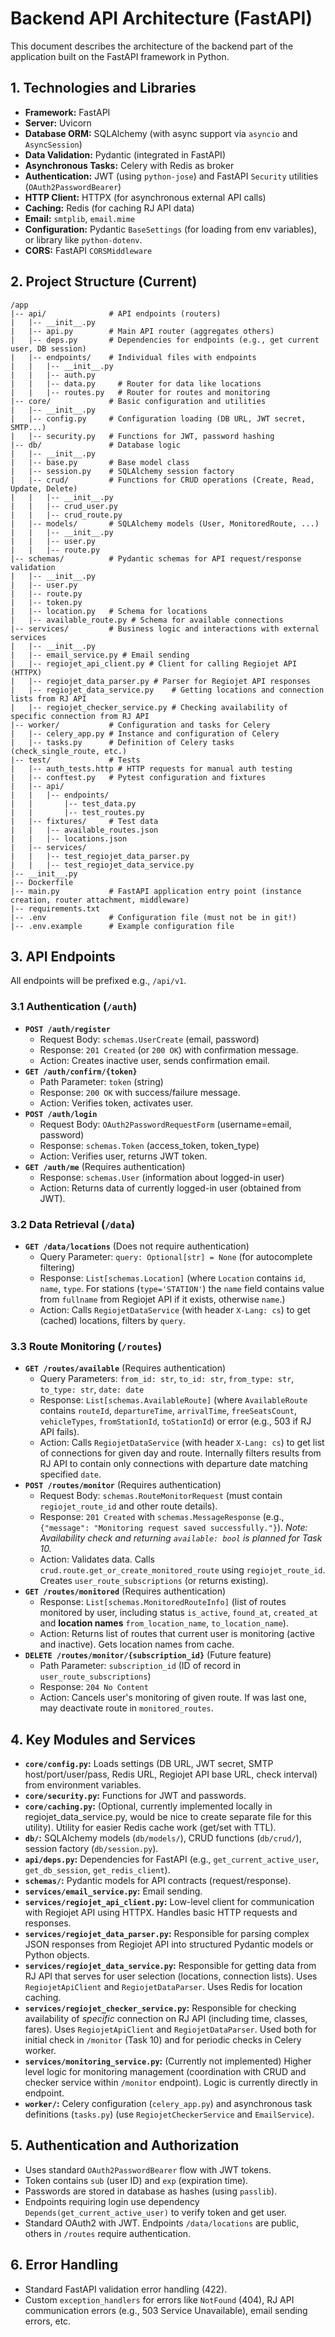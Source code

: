 # Backend API Architecture (FastAPI)

This document describes the architecture of the backend part of the application built on the FastAPI framework in Python.

## 1. Technologies and Libraries

*   **Framework:** FastAPI
*   **Server:** Uvicorn
*   **Database ORM:** SQLAlchemy (with async support via `asyncio` and `AsyncSession`)
*   **Data Validation:** Pydantic (integrated in FastAPI)
*   **Asynchronous Tasks:** Celery with Redis as broker
*   **Authentication:** JWT (using `python-jose`) and FastAPI `Security` utilities (`OAuth2PasswordBearer`)
*   **HTTP Client:** HTTPX (for asynchronous external API calls)
*   **Caching:** Redis (for caching RJ API data)
*   **Email:** `smtplib`, `email.mime`
*   **Configuration:** Pydantic `BaseSettings` (for loading from env variables), or library like `python-dotenv`.
*   **CORS:** FastAPI `CORSMiddleware`

## 2. Project Structure (Current)

```text
/app
|-- api/              # API endpoints (routers)
|   |-- __init__.py
|   |-- api.py        # Main API router (aggregates others)
|   |-- deps.py       # Dependencies for endpoints (e.g., get current user, DB session)
|   |-- endpoints/    # Individual files with endpoints
|   |   |-- __init__.py
|   |   |-- auth.py
|   |   |-- data.py     # Router for data like locations
|   |   |-- routes.py   # Router for routes and monitoring
|-- core/             # Basic configuration and utilities
|   |-- __init__.py
|   |-- config.py     # Configuration loading (DB URL, JWT secret, SMTP...)
|   |-- security.py   # Functions for JWT, password hashing
|-- db/               # Database logic
|   |-- __init__.py
|   |-- base.py       # Base model class
|   |-- session.py    # SQLAlchemy session factory
|   |-- crud/         # Functions for CRUD operations (Create, Read, Update, Delete)
|   |   |-- __init__.py
|   |   |-- crud_user.py
|   |   |-- crud_route.py
|   |-- models/       # SQLAlchemy models (User, MonitoredRoute, ...)
|   |   |-- __init__.py
|   |   |-- user.py
|   |   |-- route.py
|-- schemas/          # Pydantic schemas for API request/response validation
|   |-- __init__.py
|   |-- user.py
|   |-- route.py
|   |-- token.py
|   |-- location.py   # Schema for locations
|   |-- available_route.py # Schema for available connections
|-- services/         # Business logic and interactions with external services
|   |-- __init__.py
|   |-- email_service.py # Email sending
|   |-- regiojet_api_client.py # Client for calling Regiojet API (HTTPX)
|   |-- regiojet_data_parser.py # Parser for Regiojet API responses
|   |-- regiojet_data_service.py    # Getting locations and connection lists from RJ API
|   |-- regiojet_checker_service.py # Checking availability of specific connection from RJ API
|-- worker/           # Configuration and tasks for Celery
|   |-- celery_app.py # Instance and configuration of Celery
|   |-- tasks.py      # Definition of Celery tasks (check_single_route, etc.)
|-- test/             # Tests
|   |-- auth_tests.http # HTTP requests for manual auth testing
|   |-- conftest.py   # Pytest configuration and fixtures
|   |-- api/
|   |   |-- endpoints/
|   |       |-- test_data.py
|   |       |-- test_routes.py
|   |-- fixtures/     # Test data
|   |   |-- available_routes.json
|   |   |-- locations.json
|   |-- services/
|   |   |-- test_regiojet_data_parser.py
|   |   |-- test_regiojet_data_service.py
|-- __init__.py
|-- Dockerfile
|-- main.py           # FastAPI application entry point (instance creation, router attachment, middleware)
|-- requirements.txt
|-- .env              # Configuration file (must not be in git!)
|-- .env.example      # Example configuration file
```

## 3. API Endpoints

All endpoints will be prefixed e.g., `/api/v1`.

### 3.1 Authentication (`/auth`)

*   **`POST /auth/register`**
    *   Request Body: `schemas.UserCreate` (email, password)
    *   Response: `201 Created` (or `200 OK`) with confirmation message.
    *   Action: Creates inactive user, sends confirmation email.
*   **`GET /auth/confirm/{token}`**
    *   Path Parameter: `token` (string)
    *   Response: `200 OK` with success/failure message.
    *   Action: Verifies token, activates user.
*   **`POST /auth/login`**
    *   Request Body: `OAuth2PasswordRequestForm` (username=email, password)
    *   Response: `schemas.Token` (access_token, token_type)
    *   Action: Verifies user, returns JWT token.
*   **`GET /auth/me`** (Requires authentication)
    *   Response: `schemas.User` (information about logged-in user)
    *   Action: Returns data of currently logged-in user (obtained from JWT).

### 3.2 Data Retrieval (`/data`)

*   **`GET /data/locations`** (Does not require authentication)
    *   Query Parameter: `query: Optional[str] = None` (for autocomplete filtering)
    *   Response: `List[schemas.Location]` (where `Location` contains `id`, `name`, `type`. For stations (`type='STATION'`) the `name` field contains value from `fullname` from Regiojet API if it exists, otherwise `name`.)
    *   Action: Calls `RegiojetDataService` (with header `X-Lang: cs`) to get (cached) locations, filters by `query`.

### 3.3 Route Monitoring (`/routes`)

*   **`GET /routes/available`** (Requires authentication)
    *   Query Parameters: `from_id: str`, `to_id: str`, `from_type: str`, `to_type: str`, `date: date`
    *   Response: `List[schemas.AvailableRoute]` (where `AvailableRoute` contains `routeId`, `departureTime`, `arrivalTime`, `freeSeatsCount`, `vehicleTypes`, `fromStationId`, `toStationId`) or error (e.g., 503 if RJ API fails).
    *   Action: Calls `RegiojetDataService` (with header `X-Lang: cs`) to get list of connections for given day and route. Internally filters results from RJ API to contain only connections with departure date matching specified `date`.
*   **`POST /routes/monitor`** (Requires authentication)
    *   Request Body: `schemas.RouteMonitorRequest` (must contain `regiojet_route_id` and other route details).
    *   Response: `201 Created` with `schemas.MessageResponse` (e.g., `{"message": "Monitoring request saved successfully."}`). *Note: Availability check and returning `available: bool` is planned for Task 10.*
    *   Action: Validates data. Calls `crud.route.get_or_create_monitored_route` using `regiojet_route_id`. Creates `user_route_subscriptions` (or returns existing).
*   **`GET /routes/monitored`** (Requires authentication)
    *   Response: `List[schemas.MonitoredRouteInfo]` (list of routes monitored by user, including status `is_active`, `found_at`, `created_at` and **location names** `from_location_name`, `to_location_name`).
    *   Action: Returns list of routes that current user is monitoring (active and inactive). Gets location names from cache.
*   **`DELETE /routes/monitor/{subscription_id}`** (Future feature)
    *   Path Parameter: `subscription_id` (ID of record in `user_route_subscriptions`)
    *   Response: `204 No Content`
    *   Action: Cancels user's monitoring of given route. If was last one, may deactivate route in `monitored_routes`.

## 4. Key Modules and Services

*   **`core/config.py`:** Loads settings (DB URL, JWT secret, SMTP host/port/user/pass, Redis URL, Regiojet API base URL, check interval) from environment variables.
*   **`core/security.py`:** Functions for JWT and passwords.
*   **`core/caching.py`:** (Optional, currently implemented locally in regiojet_data_service.py, would be nice to create separate file for this utility). Utility for easier Redis cache work (get/set with TTL).
*   **`db/`:** SQLAlchemy models (`db/models/`), CRUD functions (`db/crud/`), session factory (`db/session.py`).
*   **`api/deps.py`:** Dependencies for FastAPI (e.g., `get_current_active_user`, `get_db_session`, `get_redis_client`).
*   **`schemas/`:** Pydantic models for API contracts (request/response).
*   **`services/email_service.py`:** Email sending.
*   **`services/regiojet_api_client.py`:** Low-level client for communication with Regiojet API using HTTPX. Handles basic HTTP requests and responses.
*   **`services/regiojet_data_parser.py`:** Responsible for parsing complex JSON responses from Regiojet API into structured Pydantic models or Python objects.
*   **`services/regiojet_data_service.py`:** Responsible for getting data from RJ API that serves for user selection (locations, connection lists). Uses `RegiojetApiClient` and `RegiojetDataParser`. Uses Redis for location caching.
*   **`services/regiojet_checker_service.py`:** Responsible for checking availability of *specific* connection on RJ API (including time, classes, fares). Uses `RegiojetApiClient` and `RegiojetDataParser`. Used both for initial check in `/monitor` (Task 10) and for periodic checks in Celery worker.
*   **`services/monitoring_service.py`:** (Currently not implemented) Higher level logic for monitoring management (coordination with CRUD and checker service within `/monitor` endpoint). Logic is currently directly in endpoint.
*   **`worker/`:** Celery configuration (`celery_app.py`) and asynchronous task definitions (`tasks.py`) (use `RegiojetCheckerService` and `EmailService`).

## 5. Authentication and Authorization

*   Uses standard `OAuth2PasswordBearer` flow with JWT tokens.
*   Token contains `sub` (user ID) and `exp` (expiration time).
*   Passwords are stored in database as hashes (using `passlib`).
*   Endpoints requiring login use dependency `Depends(get_current_active_user)` to verify token and get user.
*   Standard OAuth2 with JWT. Endpoints `/data/locations` are public, others in `/routes` require authentication.

## 6. Error Handling

*   Standard FastAPI validation error handling (422).
*   Custom `exception_handlers` for errors like `NotFound` (404), RJ API communication errors (e.g., 503 Service Unavailable), email sending errors, etc.